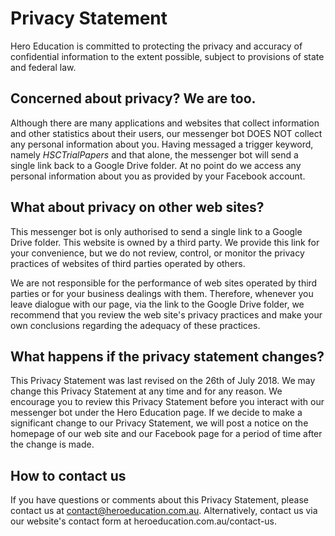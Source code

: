 # Privacy Statement

Hero Education is committed to protecting the privacy and
accuracy of confidential information to the extent possible, subject to provisions of
state and federal law.

## Concerned about privacy? We are too.

Although there are many applications and websites that collect information and
other statistics about their users, our messenger bot DOES NOT collect any personal information about you.
Having messaged a trigger keyword, namely _HSCTrialPapers_ and that alone, the messenger bot will send
a single link back to a Google Drive folder. At no point do we access any personal information about you as provided
by your Facebook account.

## What about privacy on other web sites?

This messenger bot is only authorised to send a single link to a Google Drive folder.
This website is owned by a third party. We provide this link for your convenience, but we do
not review, control, or monitor the privacy practices of websites of third parties operated by
others.

We are not responsible for the performance of web sites operated by third parties
or for your business dealings with them. Therefore, whenever you leave dialogue with our page, via the link to the Google Drive folder, we recommend that you review the web site's privacy practices and make
your own conclusions regarding the adequacy of these practices.

## What happens if the privacy statement changes?

This Privacy Statement was last revised on the 26th of July 2018. We may change this Privacy
Statement at any time and for any reason. We encourage you to review this Privacy
Statement before you interact with our messenger bot under the Hero Education page.
If we decide to make a significant change to our Privacy Statement, we will post a
notice on the homepage of our web site and our Facebook page for a period of time after the change is made.

## How to contact us

If you have questions or comments about this Privacy Statement, please contact us at contact@heroeducation.com.au.
Alternatively, contact us via our website's contact form at heroeducation.com.au/contact-us.
